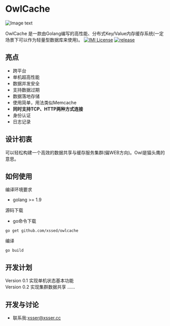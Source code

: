 # OwlCache

![Image text](https://github.com/xssed/owlcache/blob/master/assets/owl.jpg?raw=true)



OwlCache 是一款由Golang编写的高性能、分布式Key/Value内存缓存系统(一定场景下可以作为轻量型数据库来使用)。
[![IMI License](https://img.shields.io/github/license/xssed/owlcache.svg)](https://github.com/xssed/owlcache/blob/master/LICENSE)
[![release](https://img.shields.io/github/release/xssed/owlcache.svg?style=popout-square)](https://github.com/xssed/owlcache/releases)



## 亮点

* 跨平台
* 单机超高性能
* 数据并发安全
* 支持数据过期
* 数据落地存储
* 使用简单，用法类似Memcache
* **同时支持TCP、HTTP两种方式连接**
* 身份认证
* 日志记录


## 设计初衷

可以轻松构建一个高效的数据共享与缓存服务集群(偏WEB方向)。Owl是猫头鹰的意思。


## 如何使用

编译环境要求
* golang >= 1.9

源码下载
* go命令下载
```shell
go get github.com/xssed/owlcache
```

编译
```shell
go build
```



## 开发计划

Version 0.1 实现单机状态基本功能  
Version 0.2 实现集群数据共享
...... 


## 开发与讨论
- 联系我:xsser@xsser.cc

